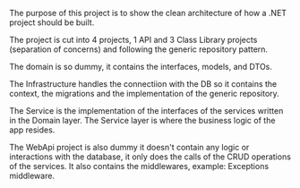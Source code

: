 The purpose of this project is to show the clean architecture of how a .NET project should be built.

The project is cut into 4 projects, 1 API and 3 Class Library projects (separation of concerns) and following the generic repository pattern.

The domain is so dummy, it contains the interfaces, models, and DTOs.

The Infrastructure handles the connectiion with the DB so it contains the context, the migrations and the implementation of the generic repository.

The Service is the implementation of the interfaces of the services written in the Domain layer. The Service layer is where the business logic of the app resides.

The WebApi project is also dummy it doesn't contain any logic or interactions with the database, it only does the calls of the CRUD operations of the services. It also contains the middlewares, example: Exceptions middleware.
